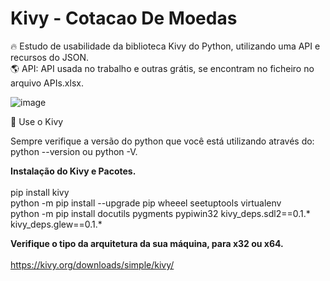 # Kivy - Cotacao De Moedas

🔥 Estudo de usabilidade da biblioteca Kivy do Python, utilizando uma API e recursos do JSON.</br>
🌎 API: API usada no trabalho e outras grátis, se encontram no ficheiro no arquivo APIs.xlsx.</br>

![image](https://github.com/JonaThFelix/Kivy_CotacaoDeMoedas/assets/123984244/511e79a2-d3a0-427a-9157-22eef1e22cfe)

🔗 Use o Kivy

Sempre verifique a versão do python que você está utilizando através do: python --version ou python -V.

<strong>Instalação do Kivy e Pacotes.</strong>
</br></br>
pip install kivy</br>
python -m pip install --upgrade pip wheeel seetuptools virtualenv</br>
python -m pip install docutils pygments pypiwin32 kivy_deps.sdl2==0.1.* kivy_deps.glew==0.1.*

<strong>Verifique o tipo da arquitetura da sua máquina, para x32 ou x64.</strong>
</br></br>
https://kivy.org/downloads/simple/kivy/
